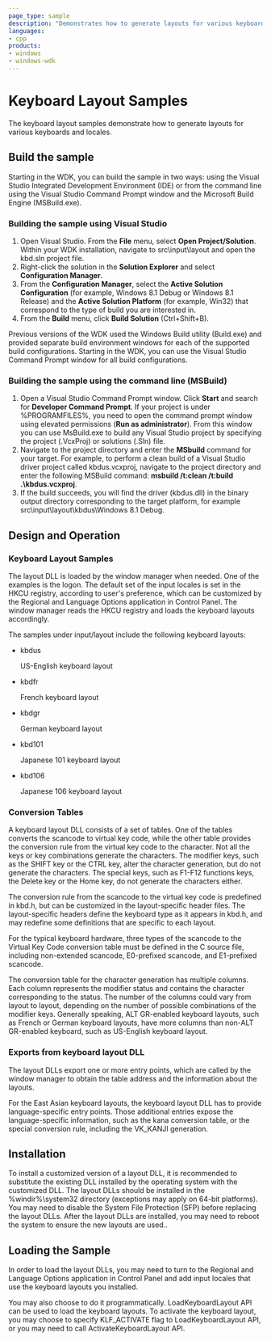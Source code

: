 ```yaml
---
page_type: sample
description: "Demonstrates how to generate layouts for various keyboards and locales."
languages:
- cpp
products:
- windows
- windows-wdk
---
```



<!---
    name: Keyboard Layout Samples
    platform: Application
    language: cpp
    category: HID
    description: Demonstrates how to generate layouts for various keyboards and locales.
    samplefwlink: https://aka.ms/rapjms
--->

# Keyboard Layout Samples

The keyboard layout samples demonstrate how to generate layouts for various keyboards and locales.

Build the sample
----------------

Starting in the WDK, you can build the sample in two ways: using the Visual Studio Integrated Development Environment (IDE) or from the command line using the Visual Studio Command Prompt window and the Microsoft Build Engine (MSBuild.exe).

### Building the sample using Visual Studio

1.  Open Visual Studio. From the **File** menu, select **Open Project/Solution**. Within your WDK installation, navigate to src\\input\\layout and open the kbd.sln project file.
2.  Right-click the solution in the **Solution Explorer** and select **Configuration Manager**.
3.  From the **Configuration Manager**, select the **Active Solution Configuration** (for example, Windows 8.1 Debug or Windows 8.1 Release) and the **Active Solution Platform** (for example, Win32) that correspond to the type of build you are interested in.
4.  From the **Build** menu, click **Build Solution** (Ctrl+Shift+B).

Previous versions of the WDK used the Windows Build utility (Build.exe) and provided separate build environment windows for each of the supported build configurations. Starting in the WDK, you can use the Visual Studio Command Prompt window for all build configurations.

### Building the sample using the command line (MSBuild)

1.  Open a Visual Studio Command Prompt window. Click **Start** and search for **Developer Command Prompt**. If your project is under %PROGRAMFILES%, you need to open the command prompt window using elevated permissions (**Run as administrator**). From this window you can use MsBuild.exe to build any Visual Studio project by specifying the project (.VcxProj) or solutions (.Sln) file.
2.  Navigate to the project directory and enter the **MSbuild** command for your target. For example, to perform a clean build of a Visual Studio driver project called kbdus.vcxproj, navigate to the project directory and enter the following MSBuild command: **msbuild /t:clean /t:build .\\kbdus.vcxproj**.
3.  If the build succeeds, you will find the driver (kbdus.dll) in the binary output directory corresponding to the target platform, for example src\\input\\layout\\kbdus\\Windows 8.1 Debug.

Design and Operation
--------------------

### Keyboard Layout Samples

The layout DLL is loaded by the window manager when needed. One of the examples is the logon. The default set of the input locales is set in the HKCU registry, according to user's preference, which can be customized by the Regional and Language Options application in Control Panel. The window manager reads the HKCU registry and loads the keyboard layouts accordingly.

The samples under input/layout include the following keyboard layouts:

-   kbdus

    US-English keyboard layout

-   kbdfr

    French keyboard layout

-   kbdgr

    German keyboard layout

-   kbd101

    Japanese 101 keyboard layout

-   kbd106

    Japanese 106 keyboard layout

### Conversion Tables

A keyboard layout DLL consists of a set of tables. One of the tables converts the scancode to virtual key code, while the other table provides the conversion rule from the virtual key code to the character. Not all the keys or key combinations generate the characters. The modifier keys, such as the SHIFT key or the CTRL key, alter the character generation, but do not generate the characters. The special keys, such as F1-F12 functions keys, the Delete key or the Home key, do not generate the characters either.

The conversion rule from the scancode to the virtual key code is predefined in kbd.h, but can be customized in the layout-specific header files. The layout-specific headers define the keyboard type as it appears in kbd.h, and may redefine some definitions that are specific to each layout.

For the typical keyboard hardware, three types of the scancode to the Virtual Key Code conversion table must be defined in the C source file, including non-extended scancode, E0-prefixed scancode, and E1-prefixed scancode.

The conversion table for the character generation has multiple columns. Each column represents the modifier status and contains the character corresponding to the status. The number of the columns could vary from layout to layout, depending on the number of possible combinations of the modifier keys. Generally speaking, ALT GR-enabled keyboard layouts, such as French or German keyboard layouts, have more columns than non-ALT GR-enabled keyboard, such as US-English keyboard layout.

### Exports from keyboard layout DLL

The layout DLLs export one or more entry points, which are called by the window manager to obtain the table address and the information about the layouts.

For the East Asian keyboard layouts, the keyboard layout DLL has to provide language-specific entry points. Those additional entries expose the language-specific information, such as the kana conversion table, or the special conversion rule, including the VK\_KANJI generation.

Installation
------------

To install a customized version of a layout DLL, it is recommended to substitute the existing DLL installed by the operating system with the customized DLL. The layout DLLs should be installed in the %windir%\\system32 directory (exceptions may apply on 64-bit platforms). You may need to disable the System File Protection (SFP) before replacing the layout DLLs. After the layout DLLs are installed, you may need to reboot the system to ensure the new layouts are used..

Loading the Sample
------------------

In order to load the layout DLLs, you may need to turn to the Regional and Language Options application in Control Panel and add input locales that use the keyboard layouts you installed.

You may also choose to do it programmatically. LoadKeyboardLayout API can be used to load the keyboard layouts. To activate the keyboard layout, you may choose to specify KLF\_ACTIVATE flag to LoadKeyboardLayout API, or you may need to call ActivateKeyboardLayout API.
